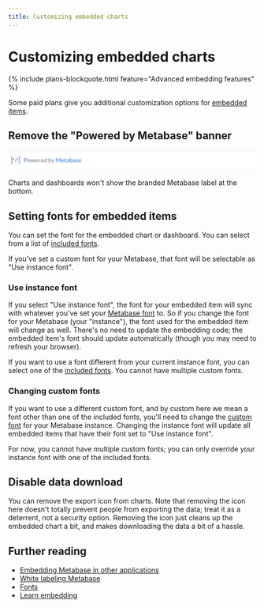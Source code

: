 ```yaml
---
title: Customizing embedded charts
---
```


# Customizing embedded charts

{% include plans-blockquote.html feature="Advanced embedding features" %}

Some paid plans give you additional customization options for [embedded items](../administration-guide//13-embedding.md).

## Remove the "Powered by Metabase" banner

![Powered by Metabase](../administration-guide/images/embedding/powered-by-metabase.png)

Charts and dashboards won't show the branded Metabase label at the bottom.

## Setting fonts for embedded items

You can set the font for the embedded chart or dashboard. You can select from a list of [included fonts](./fonts.md).

If you've set a custom font for your Metabase, that font will be selectable as "Use instance font".

### Use instance font

If you select "Use instance font", the font for your embedded item will sync with whatever you've set your [Metabase font](./fonts.md) to. So if you change the font for your Metabase (your "instance"), the font used for the embedded item will change as well. There's no need to update the embedding code; the embedded item's font should update automatically (though you may need to refresh your browser).

If you want to use a font different from your current instance font, you can select one of the [included fonts](./fonts.md). You cannot have multiple custom fonts.

### Changing custom fonts

If you want to use a different custom font, and by custom here we mean a font other than one of the included fonts, you'll need to change the [custom font](./fonts.md#custom-fonts) for your Metabase instance. Changing the instance font will update all embedded items that have their font set to "Use instance font".

For now, you cannot have multiple custom fonts; you can only override your instance font with one of the included fonts.

## Disable data download

You can remove the export icon from charts. Note that removing the icon here doesn't totally prevent people from exporting the data; treat it as a deterrent, not a security option. Removing the icon just cleans up the embedded chart a bit, and makes downloading the data a bit of a hassle.

## Further reading

- [Embedding Metabase in other applications](../administration-guide/13-embedding.md)
- [White labeling Metabase](./whitelabeling.md)
- [Fonts](./fonts.md)
- [Learn embedding](https://www.metabase.com/learn/embedding)


